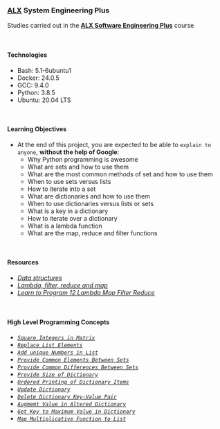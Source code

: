 ### [ALX](https://www.alxafrica.com/) System Engineering Plus

Studies carried out in the **[ALX Software Engineering Plus](https://www.alxafrica.com/software-engineering-plus/)** course

<br />

#### Technologies

* Bash:     5.1-6ubuntu1
* Docker:   24.0.5
* GCC:      9.4.0
* Python:   3.8.5
* Ubuntu:   20.04 LTS

<br />

#### Learning Objectives

* At the end of this project, you are expected to be able to `explain to anyone`, **without the help of Google**:
    * Why Python programming is awesome
    * What are sets and how to use them
    * What are the most common methods of set and how to use them
    * When to use sets versus lists
    * How to iterate into a set
    * What are dictionaries and how to use them
    * When to use dictionaries versus lists or sets
    * What is a key in a dictionary
    * How to iterate over a dictionary
    * What is a lambda function
    * What are the map, reduce and filter functions

<br />

#### Resources

* _[Data structures](https://docs.python.org/3/tutorial/datastructures.html)_
* _[Lambda, filter, reduce and map](https://python-course.eu/advanced-python/lambda-filter-reduce-map.php)_
* _[Learn to Program 12 Lambda Map Filter Reduce](https://www.youtube.com/watch?v=1GAC6KQUPeg)_

<br />

#### High Level Programming Concepts

* _[`Square Integers in Matrix`](0-square_matrix_simple.py)_
* _[`Replace List Elements`](1-search_replace.py)_
* _[`Add unique Numbers in List`](2-uniq_add.py)_
* _[`Provide Common Elements Between Sets`](3-common_elements.py)_
* _[`Provide Common Differences Between Sets`](4-only_diff_elements.py)_
* _[`Provide Size of Dictionary`](5-number_keys.py)_
* _[`Ordered Printing of Dictionary Items`](6-print_sorted_dictionary.py)_
* _[`Update Dictionary`](7-update_dictionary.py)_
* _[`Delete Dictionary Key-Value Pair`](8-simple_delete.py)_
* _[`Augmemt Value in Altered Dictionary`](9-multiply_by_2.py)_
* _[`Get Key to Maximum Value in Dictionary`](10-best_score.py)_
* _[`Map Multiplicative Function to List`](11-multiply_list_map.py)_

<br />

